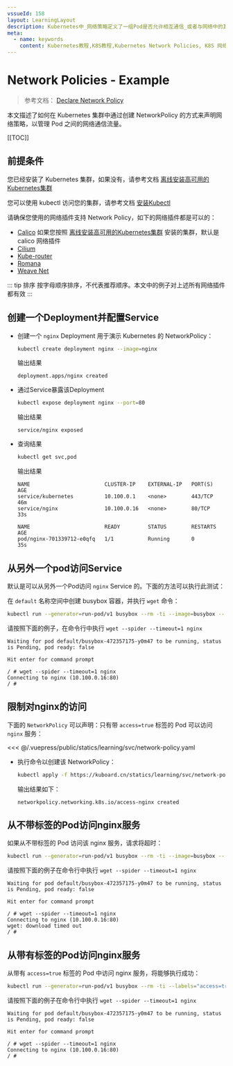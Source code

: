 ```yaml
---
vssueId: 158
layout: LearningLayout
description: Kubernetes中_网络策略定义了一组Pod是否允许相互通信_或者与网络中的其他端点endpoint通信_本文描述了几个在K8S集群的名称空间中创建NetworkPolicy的例子
meta:
  - name: keywords
    content: Kubernetes教程,K8S教程,Kubernetes Network Policies, K8S 网络策略
---
```


# Network Policies - Example

<AdSenseTitle>

> 参考文档： [Declare Network Policy](https://kubernetes.io/docs/tasks/administer-cluster/declare-network-policy/)

本文描述了如何在 Kubernetes 集群中通过创建 NetworkPolicy 的方式来声明网络策略，以管理 Pod 之间的网络通信流量。

[[TOC]]

</AdSenseTitle>

## 前提条件

您已经安装了 Kubernetes 集群，如果没有，请参考文档 [离线安装高可用的Kubernetes集群](/install/install-k8s.html)

您可以使用 kubectl 访问您的集群，请参考文档 [安装Kubectl](/install/install-kubectl.html)

请确保您使用的网络插件支持 Network Policy，如下的网络插件都是可以的：

* [Calico](https://kubernetes.io/docs/tasks/administer-cluster/network-policy-provider/calico-network-policy/) 如果您按照 [离线安装高可用的Kubernetes集群](/install/install-k8s.html) 安装的集群，默认是 calico 网络插件
* [Cilium](https://kubernetes.io/docs/tasks/administer-cluster/network-policy-provider/cilium-network-policy/)
* [Kube-router](https://kubernetes.io/docs/tasks/administer-cluster/network-policy-provider/kube-router-network-policy/)
* [Romana](https://kubernetes.io/docs/tasks/administer-cluster/network-policy-provider/romana-network-policy/)
* [Weave Net](https://kubernetes.io/docs/tasks/administer-cluster/network-policy-provider/weave-network-policy/)

::: tip 排序
按字母顺序排序，不代表推荐顺序。本文中的例子对上述所有网络插件都有效
:::

## 创建一个Deployment并配置Service

* 创建一个 `nginx` Deployment 用于演示 Kubernetes 的 NetworkPolicy：

  ``` sh
  kubectl create deployment nginx --image=nginx
  ```
  输出结果
  ```
  deployment.apps/nginx created
  ```

* 通过Service暴露该Deployment

  ``` sh
  kubectl expose deployment nginx --port=80
  ```
  输出结果
  ```
  service/nginx exposed
  ```

* 查询结果
  ``` sh
  kubectl get svc,pod
  ```
  输出结果
  ```
  NAME                        CLUSTER-IP    EXTERNAL-IP   PORT(S)    AGE
  service/kubernetes          10.100.0.1    <none>        443/TCP    46m
  service/nginx               10.100.0.16   <none>        80/TCP     33s

  NAME                        READY         STATUS        RESTARTS   AGE
  pod/nginx-701339712-e0qfq   1/1           Running       0          35s
  ```

## 从另外一个pod访问Service

默认是可以从另外一个Pod访问 `nginx` Service 的。下面的方法可以执行此测试：

在 `default` 名称空间中创建 busybox 容器，并执行 `wget` 命令：

``` sh
kubectl run --generator=run-pod/v1 busybox --rm -ti --image=busybox -- /bin/sh
```

请按照下面的例子，在命令行中执行 `wget --spider --timeout=1 nginx`
```
Waiting for pod default/busybox-472357175-y0m47 to be running, status is Pending, pod ready: false

Hit enter for command prompt

/ # wget --spider --timeout=1 nginx
Connecting to nginx (10.100.0.16:80)
/ #
```

## 限制对nginx的访问

下面的 `NetworkPolicy` 可以声明：只有带 `access=true` 标签的 Pod 可以访问 `nginx` 服务：

<<< @/.vuepress/public/statics/learning/svc/network-policy.yaml

* 执行命令以创建该 NetworkPolicy：
  ``` sh
  kubectl apply -f https://kuboard.cn/statics/learning/svc/network-policy.yaml
  ```
  输出结果如下：
  ```
  networkpolicy.networking.k8s.io/access-nginx created
  ```

## 从不带标签的Pod访问nginx服务

如果从不带标签的 Pod 访问该 nginx 服务，请求将超时：
``` sh
kubectl run --generator=run-pod/v1 busybox --rm -ti --image=busybox -- /bin/sh
```
请按照下面的例子在命令行中执行 `wget --spider --timeout=1 nginx`
```
Waiting for pod default/busybox-472357175-y0m47 to be running, status is Pending, pod ready: false

Hit enter for command prompt

/ # wget --spider --timeout=1 nginx
Connecting to nginx (10.100.0.16:80)
wget: download timed out
/ #
```

## 从带有标签的Pod访问nginx服务

从带有 `access=true` 标签的 Pod 中访问 nginx 服务，将能够执行成功：
``` sh
kubectl run --generator=run-pod/v1 busybox --rm -ti --labels="access=true" --image=busybox -- /bin/sh
```
请按照下面的例子在命令行中执行 `wget --spider --timeout=1 nginx`
```
Waiting for pod default/busybox-472357175-y0m47 to be running, status is Pending, pod ready: false

Hit enter for command prompt

/ # wget --spider --timeout=1 nginx
Connecting to nginx (10.100.0.16:80)
/ #
```
